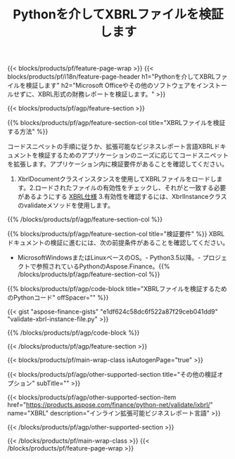 ﻿---
title: Pythonを介してXBRLファイルを検証します
description: XBRLファイル検証のサンプルコード。 APIサンプルコードを使用して、Pythonベースのアプリケーション内のバッチXBRLファイルを検証します。 
url: /ja/python-net/validate/xbrl/
family: finance
platformtag: python
feature: validate
informat: XBRL
outformat: 
otherformats: 
---
{{< blocks/products/pf/feature-page-wrap >}}
{{< blocks/products/pf/i18n/feature-page-header h1="Pythonを介してXBRLファイルを検証します" h2="Microsoft Officeやその他のソフトウェアをインストールせずに、XBRL形式の財務レポートを検証します。" >}}

{{< blocks/products/pf/agp/feature-section >}}

{{% blocks/products/pf/agp/feature-section-col title="XBRLファイルを検証する方法" %}}

コードスニペットの手順に従うか、拡張可能なビジネスレポート言語XBRLドキュメントを検証するためのアプリケーションのニーズに応じてコードスニペットを拡張します。アプリケーション内に検証要件があることを確認してください。

1. XbrlDocumentクラスインスタンスを使用してXBRLファイルをロードします。2.ロードされたファイルの有効性をチェックし、それがと一致する必要があるようにする [XBRL仕様](http://www.xbrl.org/specification/inlinexbrl-part1/rec-2013-11-18/inlinexbrl-part1-rec-2013-11-18.html)
3.有効性を確認するには、XbrlInstanceクラスのvalidateメソッドを使用します。

{{% /blocks/products/pf/agp/feature-section-col %}}

{{% blocks/products/pf/agp/feature-section-col title="検証要件" %}}
XBRLドキュメントの検証に進むには、次の前提条件があることを確認してください。 
- MicrosoftWindowsまたはLinuxベースのOS。- Python3.5以降。- プロジェクトで参照されているPythonのAspose.Finance。{{% /blocks/products/pf/agp/feature-section-col %}}

{{% blocks/products/pf/agp/code-block title="XBRLファイルを検証するためのPythonコード" offSpacer="" %}}

{{< gist "aspose-finance-gists" "e1df624c58dc6f522a87f29ceb041dd9" "validate-xbrl-instance-file.py" >}}

{{% /blocks/products/pf/agp/code-block %}}

{{< /blocks/products/pf/agp/feature-section >}}

{{< blocks/products/pf/main-wrap-class isAutogenPage="true" >}}

{{< blocks/products/pf/agp/other-supported-section title="その他の検証オプション" subTitle="" >}}

{{< blocks/products/pf/agp/other-supported-section-item href="https://products.aspose.com/finance/python-net/validate/ixbrl/" name="XBRL" description="インライン拡張可能ビジネスレポート言語" >}}

{{< /blocks/products/pf/agp/other-supported-section >}}

{{< /blocks/products/pf/main-wrap-class >}}
{{< /blocks/products/pf/feature-page-wrap >}}